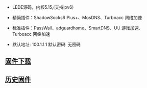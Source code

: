 - LEDE源码，内核5.15,(支持ipv6)

- 精简插件：ShadowSocksR Plus+、MosDNS、Turboacc 网络加速

- 标准插件：PassWall、adguardhome、SmartDNS、UU 游戏加速、Turboacc 网络加速

- 默认地址: 100.1.1.1 默认密码: 无密码

## [固件下载](https://github.com/icons88/OpenWrt-k5.15/releases)
## [历史固件](https://github.com/icons88/OpenWrt-k5.15/actions)
